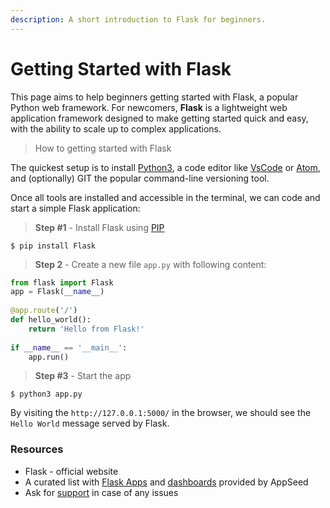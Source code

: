 ```yaml
---
description: A short introduction to Flask for beginners.
---
```


# Getting Started with Flask

This page aims to help beginners getting started with Flask, a popular Python web framework. For newcomers, **Flask** is a lightweight web application framework designed to make getting started quick and easy, with the ability to scale up to complex applications. 

> How to getting started with Flask

The quickest setup is to install [Python3](https://www.python.org/), a code editor like [VsCode](https://code.visualstudio.com/) or [Atom](https://atom.io/), and \(optionally\) GIT the popular command-line versioning tool.

Once all tools are installed and accessible in the terminal, we can code and start a simple Flask application: 

> **Step \#1** - Install Flask using [PIP](https://pypi.org/project/pip/)

```text
$ pip install Flask
```

> **Step 2** - Create a new file `app.py` with following content:

```python
from flask import Flask 
app = Flask(__name__) 
 
@app.route('/') 
def hello_world(): 
    return 'Hello from Flask!' 
 
if __name__ == '__main__': 
    app.run() 
```

> **Step \#3** - Start the app

```text
$ python3 app.py
```

By visiting the `http://127.0.0.1:5000/` in the browser, we should see the `Hello World` message served by Flask. 



### Resources

* Flask - official website
* A curated list with [Flask Apps](https://appseed.us/apps/flask-apps) and [dashboards](https://appseed.us/admin-dashboards/flask) provided by AppSeed
* Ask for [support](https://appseed.us/support) in case of any issues 

